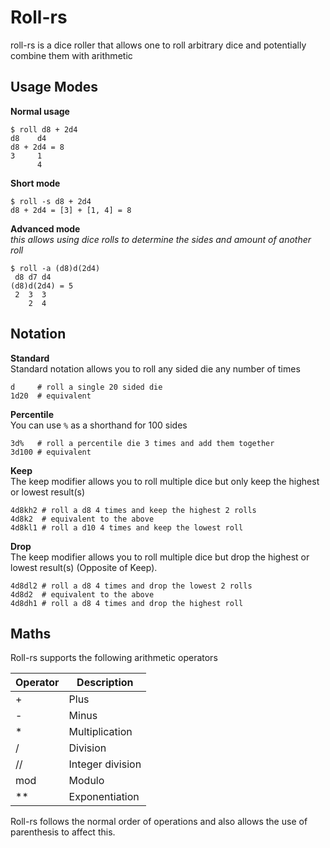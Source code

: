 # Roll-rs
roll-rs is a dice roller that allows one to roll arbitrary dice and potentially combine them with arithmetic 

## Usage Modes
**Normal usage**
```
$ roll d8 + 2d4
d8    d4
d8 + 2d4 = 8
3     1
      4
```
**Short mode**
```
$ roll -s d8 + 2d4
d8 + 2d4 = [3] + [1, 4] = 8
```
**Advanced mode**    
_this allows using dice rolls to determine the sides and amount of another roll_
```
$ roll -a (d8)d(2d4)
 d8 d7 d4
(d8)d(2d4) = 5
 2  3  3
    2  4

```

## Notation
**Standard**  
Standard notation allows you to roll any sided die any number of times
```shell script
d     # roll a single 20 sided die
1d20  # equivalent
```
**Percentile**  
You can use `%` as a shorthand for 100 sides
```shell script
3d%   # roll a percentile die 3 times and add them together
3d100 # equivalent
```
**Keep**  
The keep modifier allows you to roll multiple dice but only keep the highest or lowest result(s)
```shell script
4d8kh2 # roll a d8 4 times and keep the highest 2 rolls
4d8k2  # equivalent to the above
4d8kl1 # roll a d10 4 times and keep the lowest roll
```
**Drop**  
The keep modifier allows you to roll multiple dice but drop the highest or lowest result(s)
(Opposite of Keep).
```shell script
4d8dl2 # roll a d8 4 times and drop the lowest 2 rolls
4d8d2  # equivalent to the above
4d8dh1 # roll a d8 4 times and drop the highest roll
```

## Maths
Roll-rs supports the following arithmetic operators

| Operator | Description |
| -------- | ----------- |
| +        | Plus |
| -        | Minus |
| *        | Multiplication |
| /        | Division |
| //       | Integer division |
| mod      | Modulo |
| **       | Exponentiation |

Roll-rs follows the normal order of operations and also allows the use of parenthesis to affect this.

